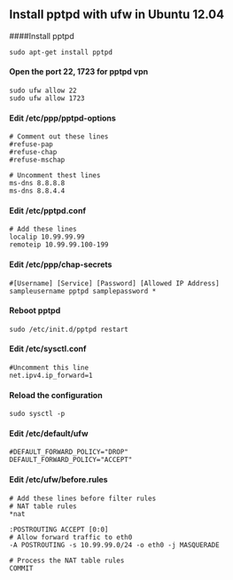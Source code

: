 Install pptpd with ufw in Ubuntu 12.04
--------------------------------------


####Install pptpd

```
sudo apt-get install pptpd
```

#### Open the port 22, 1723 for pptpd vpn

```
sudo ufw allow 22
sudo ufw allow 1723
```

#### Edit /etc/ppp/pptpd-options

```
# Comment out these lines
#refuse-pap
#refuse-chap
#refuse-mschap

# Uncomment thest lines
ms-dns 8.8.8.8
ms-dns 8.8.4.4
```

#### Edit /etc/pptpd.conf

```
# Add these lines
localip 10.99.99.99
remoteip 10.99.99.100-199
```

#### Edit /etc/ppp/chap-secrets

```
#[Username] [Service] [Password] [Allowed IP Address]
sampleusername pptpd samplepassword *
```

#### Reboot pptpd

```
sudo /etc/init.d/pptpd restart
```

#### Edit /etc/sysctl.conf

```
#Uncomment this line
net.ipv4.ip_forward=1
```

#### Reload the configuration

```
sudo sysctl -p
```

#### Edit /etc/default/ufw

```
#DEFAULT_FORWARD_POLICY="DROP"
DEFAULT_FORWARD_POLICY="ACCEPT"
```

#### Edit /etc/ufw/before.rules

```
# Add these lines before filter rules
# NAT table rules
*nat

:POSTROUTING ACCEPT [0:0]
# Allow forward traffic to eth0
-A POSTROUTING -s 10.99.99.0/24 -o eth0 -j MASQUERADE

# Process the NAT table rules
COMMIT
```
